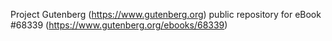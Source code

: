 Project Gutenberg (https://www.gutenberg.org) public repository for
eBook #68339 (https://www.gutenberg.org/ebooks/68339)
